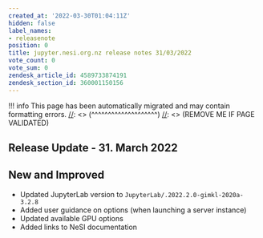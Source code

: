 ```yaml
---
created_at: '2022-03-30T01:04:11Z'
hidden: false
label_names:
- releasenote
position: 0
title: jupyter.nesi.org.nz release notes 31/03/2022
vote_count: 0
vote_sum: 0
zendesk_article_id: 4589733874191
zendesk_section_id: 360001150156
---
```




[//]: <> (REMOVE ME IF PAGE VALIDATED)
[//]: <> (vvvvvvvvvvvvvvvvvvvv)
!!! info
    This page has been automatically migrated and may contain formatting errors.
[//]: <> (^^^^^^^^^^^^^^^^^^^^)
[//]: <> (REMOVE ME IF PAGE VALIDATED)

<h2 id="ReleaseNotes-ReleaseUpdate-11.July2019">Release Update - 31. March 2022</h2>
<h2 id="ReleaseNotes-NewandImproved">New and Improved</h2>
<ul>
<li data-stringify-indent="0" data-stringify-border="0">Updated JupyterLab version to<span> </span><code class="c-mrkdwn__code" data-stringify-type="code">JupyterLab/.2022.2.0-gimkl-2020a-3.2.8</code>
</li>
<li data-stringify-indent="0" data-stringify-border="0">Added user guidance on options (when launching a server instance)</li>
<li>Updated available GPU options</li>
<li data-stringify-indent="0" data-stringify-border="0">Added links to NeSI documentation</li>
</ul>